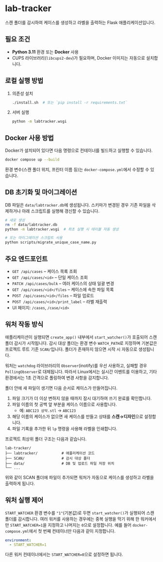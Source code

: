 # lab-tracker

스캔 폴더를 감시하여 케이스를 생성하고 라벨을 출력하는 Flask 애플리케이션입니다.

## 필요 조건

- **Python 3.11** 환경 또는 **Docker** 사용
- CUPS 라이브러리(`libcups2-dev`)가 필요하며, Docker 이미지는 자동으로 설치합니다.

## 로컬 실행 방법

1. 의존성 설치
   ```bash
   ./install.sh  # 또는 `pip install -r requirements.txt`
   ```
2. 서버 실행
   ```bash
   python -m labtracker.wsgi
   ```

## Docker 사용 방법

Docker가 설치되어 있다면 다음 명령으로 컨테이너를 빌드하고 실행할 수 있습니다.

```bash
docker compose up --build
```

환경 변수(스캔 폴더 위치, 프린터 이름 등)는 `docker-compose.yml`에서 수정할 수 있습니다.

## DB 초기화 및 마이그레이션

DB 파일은 `data/labtracker.db`에 생성됩니다. 스키마가 변경된 경우 기존 파일을 삭제하거나 아래 스크립트를 실행해 갱신할 수 있습니다.

```bash
# 새로 생성
rm -f data/labtracker.db
python -m labtracker.wsgi  # 최초 실행 시 테이블 자동 생성

# 또는 마이그레이션 스크립트 사용
python scripts/migrate_unique_case_name.py
```

## 주요 엔드포인트

- `GET /api/cases` – 케이스 목록 조회
- `GET /api/cases/<id>` – 단일 케이스 조회
- `PATCH /api/cases/bulk` – 여러 케이스의 상태 일괄 변경
- `GET /api/cases/<id>/files` – 케이스에 속한 파일 목록
- `POST /api/cases/<id>/files` – 파일 업로드
- `POST /api/cases/<id>/print_label` – 라벨 재출력
- UI 페이지: `/cases`, `/case/<id>`

## 워처 작동 방식

애플리케이션이 실행되면 `create_app()` 내부에서 `start_watcher()`가 호출되어
스캔 폴더 감시가 시작됩니다. 감시 대상 폴더는 환경 변수 `WATCH_PATH`로 지정하며
기본값은 프로젝트 루트 기준 `SCAN/`입니다. 폴더가 존재하지 않으면 시작 시 자동으로
생성됩니다.

워처는 `watchdog` 라이브러리의 `Observer`(inotify)를 우선 사용하고, 실패할 경우
`PollingObserver`로 대체됩니다. 따라서 Linux에서는 실시간 이벤트를 이용하고, 기타
환경에서는 1초 간격으로 폴링하여 변경 사항을 감지합니다.

폴더 안에 새 파일이 생기면 다음 순서로 케이스가 만들어집니다.

1. 파일 크기가 더 이상 변하지 않을 때까지 잠시 대기하여 쓰기 완료를 확인합니다.
2. 파일 이름의 첫 공백 앞 부분을 케이스 이름으로 사용합니다.
   - 예: `ABC123 상악.stl` → `ABC123`
3. 해당 이름의 케이스가 없으면 새 케이스를 만들고 상태를 **스캔→디자인**으로 설정합니다.
4. 파일 기록을 추가한 뒤 `lp` 명령을 사용해 라벨을 인쇄합니다.

프로젝트 최상위 폴더 구조는 다음과 같습니다.

```text
lab-tracker/
├── labtracker/           # 애플리케이션 코드
├── SCAN/                 # 감시 대상 폴더
├── data/                 # DB 및 업로드 파일 저장 위치
└── ...
```

위와 같이 SCAN 폴더에 파일이 추가되면 워처가 자동으로 케이스를 생성하고
라벨을 출력하게 됩니다.

## 워처 실행 제어

`START_WATCHER` 환경 변수를 `"1"`(기본값)로 두면 `start_watcher()`가 실행되어
스캔 폴더를 감시합니다. 여러 워커를 사용하는 경우에는 중복 실행을 막기 위해
한 워커에서만 `START_WATCHER=1`을 지정하고 나머지는 `0`으로 설정합니다. 예를
들어 `docker-compose.yml`에서 첫 번째 컨테이너만 다음과 같이 지정합니다.

```yaml
environment:
  - START_WATCHER=1
```

다른 워커 컨테이너에서는 `START_WATCHER=0`으로 설정하면 됩니다.

